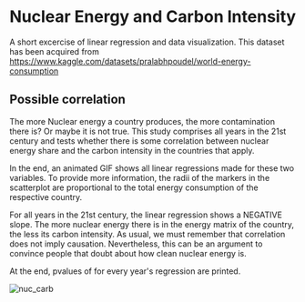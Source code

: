 # Nuclear Energy and Carbon Intensity

A short excercise of linear regression and data visualization.
This dataset has been acquired from https://www.kaggle.com/datasets/pralabhpoudel/world-energy-consumption

## Possible correlation

The more Nuclear energy a country produces, the more contamination there is? Or maybe it is not true.
This study comprises all years in the 21st century and tests whether there is some correlation between nuclear energy share and the carbon intensity 
in the countries that apply.

In the end, an animated GIF shows all linear regressions made for these two variables. To provide more information, the radii of the markers in the scatterplot are 
proportional to the total energy consumption of the respective country.

For all years in the 21st century, the linear regression shows a NEGATIVE slope. The more nuclear energy there is in the energy matrix of the country, the less its
carbon intensity. As usual, we must remember that correlation does not imply causation. Nevertheless, this can be an argument to convince people that doubt about how clean nuclear energy is.

At the end, pvalues of for every year's regression are printed.


![nuc_carb](https://user-images.githubusercontent.com/63328827/223865226-e817b7c1-711f-4a5c-a300-48572d448665.gif)
